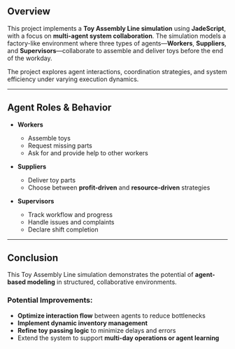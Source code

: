 ## Overview

This project implements a **Toy Assembly Line simulation** using **JadeScript**, with a focus on **multi-agent system collaboration**. The simulation models a factory-like environment where three types of agents—**Workers**, **Suppliers**, and **Supervisors**—collaborate to assemble and deliver toys before the end of the workday.

The project explores agent interactions, coordination strategies, and system efficiency under varying execution dynamics.

---

## Agent Roles & Behavior

- **Workers**  
  - Assemble toys  
  - Request missing parts  
  - Ask for and provide help to other workers  

- **Suppliers**  
  - Deliver toy parts  
  - Choose between **profit-driven** and **resource-driven** strategies  

- **Supervisors**  
  - Track workflow and progress  
  - Handle issues and complaints  
  - Declare shift completion  

---

## Conclusion

This Toy Assembly Line simulation demonstrates the potential of **agent-based modeling** in structured, collaborative environments.

### Potential Improvements:
- **Optimize interaction flow** between agents to reduce bottlenecks
- **Implement dynamic inventory management**
- **Refine toy passing logic** to minimize delays and errors
- Extend the system to support **multi-day operations or agent learning**
